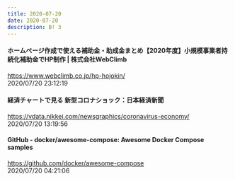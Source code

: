```yaml
---
title: 2020-07-20
date: 2020-07-20
description: B! 3
---
```


#### ホームページ作成で使える補助金・助成金まとめ【2020年度】小規模事業者持続化補助金でHP制作 | 株式会社WebClimb
https://www.webclimb.co.jp/hp-hojokin/<br>
2020/07/20 23:12:19<br>


#### 経済チャートで見る 新型コロナショック：日本経済新聞
https://vdata.nikkei.com/newsgraphics/coronavirus-economy/<br>
2020/07/20 13:19:56<br>


#### GitHub - docker/awesome-compose: Awesome Docker Compose samples
https://github.com/docker/awesome-compose<br>
2020/07/20 04:21:06<br>


